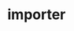 # importer

<!-- == imptr: getting-started / begin from: ./docs/getting-started.md#3~63 == -->
<!-- == imptr: getting-started / end == -->

<!-- == imptr: import_from_proposal / begin from: ./Proposal.md#5~8 == -->
<!-- == imptr: import_from_proposal / end == -->

<!-- == imptr: some_random_note / begin from: ./docs/template/_lorem.md#5~12 == -->
<!-- == imptr: some_random_note / end == -->
